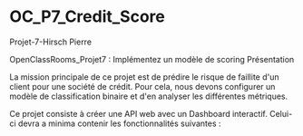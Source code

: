 # OC_P7_Credit_Score

Projet-7-Hirsch Pierre

OpenClassRooms_Projet7 : Implémentez un modèle de scoring Présentation

La mission principale de ce projet est de prédire le risque de faillite d'un client pour une société de crédit. Pour cela, nous devons configurer un modèle de classification binaire et d'en analyser les différentes métriques.

Ce projet consiste à créer une API web avec un Dashboard interactif. Celui-ci devra a minima contenir les fonctionnalités suivantes :
